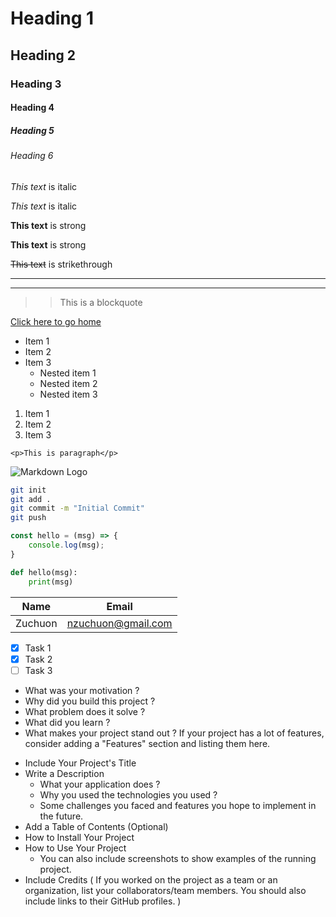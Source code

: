 <!-- Headings -->

# Heading 1
## Heading 2
### Heading 3
#### Heading 4
##### Heading 5
###### Heading 6

<!-- Italics -->

*This text* is italic

_This text_ is italic

<!-- Strong -->

**This text** is strong

__This text__ is strong

<!-- Strikethrough -->

~~This text~~ is strikethrough

<!-- Horizontal Rule -->

---
___

<!-- Blockquotes -->

>> This is a blockquote

<!-- Links -->

[Click here to go home](http://127.0.0.1/bhent_prods/vsit/home)

<!-- UL -->

* Item 1
* Item 2
* Item 3
  * Nested item 1
  * Nested item 2
  * Nested item 3

<!-- OL -->

1. Item 1
2. Item 2
3. Item 3

<!-- Inline Code Block -->

`<p>This is paragraph</p>`

<!-- Images -->

![Markdown Logo](https://markdown-here.com/img/icon256.png)

<!-- GitHub Markdown -->

<!-- Code Blocks -->

```bash
git init
git add .
git commit -m "Initial Commit"
git push
```

```javascript
const hello = (msg) => {
    console.log(msg);
}
```

```python
def hello(msg):
    print(msg)
```

<!-- Tables -->

| Name    | Email              |
| ------- | ------------------ |
| Zuchuon | nzuchuon@gmail.com |

<!-- Task Lists -->

* [x] Task 1
* [x] Task 2
* [ ] Task 3

<!-- A README needs to answer the following what, why, and how questions -->

* What was your motivation ?
* Why did you build this project ?
* What problem does it solve ?
* What did you learn ?
* What makes your project stand out ? If your project has a lot of features, consider adding a "Features" section and listing them here.

<!-- How to Writing a Good README file -->

* Include Your Project's Title
* Write a Description
  * What your application does ?
  * Why you used the technologies you used ?
  * Some challenges you faced and features you hope to implement in the future.
* Add a Table of Contents (Optional)
* How to Install Your Project
* How to Use Your Project
  * You can also include screenshots to show examples of the running project.
* Include Credits ( If you worked on the project as a team or an organization, list your collaborators/team members. You should also include links to their GitHub profiles. )
